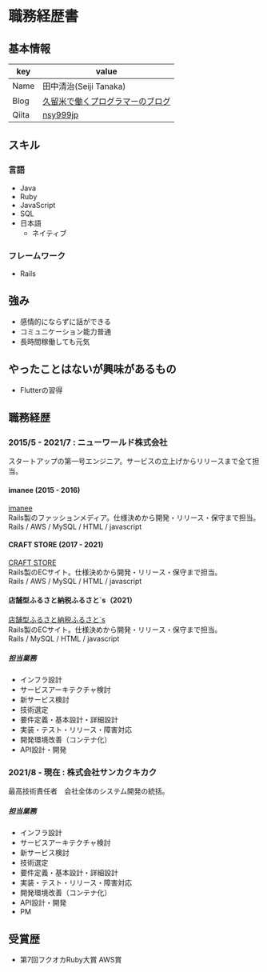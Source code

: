 # 職務経歴書
## 基本情報
|key|value|
|---|-----|
|Name|田中清治(Seiji Tanaka)|
|Blog|[久留米で働くプログラマーのブログ](https://www.yameguun.com/)|
|Qiita|[nsy999jp](http://qiita.com/nsy999jp)|

## スキル
### 言語
- Java
- Ruby
- JavaScript
- SQL
- 日本語
  - ネイティブ

### フレームワーク
- Rails

## 強み
- 感情的にならずに話ができる
- コミュニケーション能力普通
- 長時間稼働しても元気

## やったことはないが興味があるもの
- Flutterの習得

## 職務経歴
### 2015/5 - 2021/7 : ニューワールド株式会社
スタートアップの第一号エンジニア。サービスの立上げからリリースまで全て担当。

#### imanee (2015 - 2016)
[imanee](https://www.value-press.com/pressrelease/141428)  
Rails製のファッションメディア。仕様決めから開発・リリース・保守まで担当。  
Rails / AWS / MySQL / HTML / javascript  

#### CRAFT STORE (2017 - 2021)
[CRAFT STORE](https://www.craft-store.jp/)  
Rails製のECサイト。仕様決めから開発・リリース・保守まで担当。  
Rails / AWS / MySQL / HTML / javascript  

#### 店舗型ふるさと納税ふるさと`s（2021）
[店舗型ふるさと納税ふるさと`s](https://furusatos.com/tsukubamirai)  
Rails製のECサイト。仕様決めから開発・リリース・保守まで担当。  
Rails / MySQL / HTML / javascript  

##### 担当業務
- インフラ設計
- サービスアーキテクチャ検討
- 新サービス検討
- 技術選定
- 要件定義・基本設計・詳細設計
- 実装・テスト・リリース・障害対応
- 開発環境改善（コンテナ化）
- API設計・開発

### 2021/8 - 現在 : 株式会社サンカクキカク
最高技術責任者　会社全体のシステム開発の統括。

##### 担当業務
- インフラ設計
- サービスアーキテクチャ検討
- 新サービス検討
- 技術選定
- 要件定義・基本設計・詳細設計
- 実装・テスト・リリース・障害対応
- 開発環境改善（コンテナ化）
- API設計・開発
- PM

## 受賞歴
- 第7回フクオカRuby大賞 AWS賞
